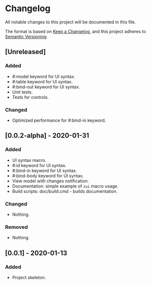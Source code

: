 # Changelog
All notable changes to this project will be documented in this file.

The format is based on [Keep a Changelog](https://keepachangelog.com/en/1.0.0/),
and this project adheres to [Semantic Versioning](https://semver.org/spec/v2.0.0.html).


## [Unreleased]

### Added

- #:model keyword for UI syntax.
- #:table keyword for UI syntax.
- #:bind-out keyword for UI syntax.
- Unit tests.
- Tests for controls.

### Changed

- Optimized performance for #:bind-in keyword.

## [0.0.2-alpha] - 2020-01-31

### Added

- UI syntax macro.
- #:id keyword for UI syntax.
- #:bind-in keyword for UI syntax.
- #:bind-body keyword for UI syntax.
- View model with changes notification.
- Documentation: simple example of `zui` macro usage.
- Build scripts: doc/build.cmd - builds documentation.

### Changed

- Nothing.

### Removed

- Nothing.

## [0.0.1] - 2020-01-13

### Added
- Project skeleton.
